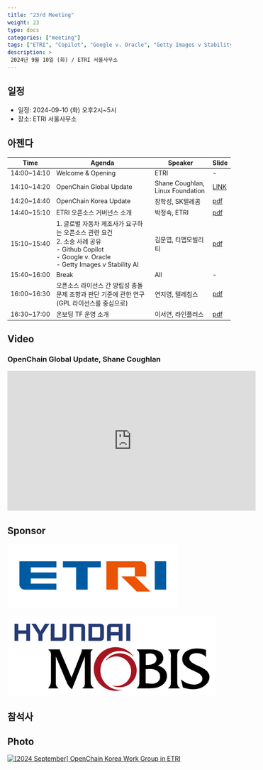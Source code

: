 ```yaml
---
title: "23rd Meeting"
weight: 23
type: docs
categories: ["meeting"]
tags: ["ETRI", "Copilot", "Google v. Oracle", "Getty Images v Stability AI", "GPL", "Compatibility"]
description: >
 2024년 9월 10일 (화) / ETRI 서울사무소
---
```


## 일정

* 일정: 2024-09-10 (화) 오후2시~5시
* 장소: ETRI 서울사무소

## 아젠다

| Time | Agenda           | Speaker | Slide |
|----|-----------------|------|------|
| 14:00~14:10 | Welcome & Opening | ETRI | - |
| 14:10~14:20 | OpenChain Global Update  | 	Shane Coughlan, Linux Foundation | [LINK](https://openchainproject.org/news/2024/09/09/openchain-korea-work-group-meeting-23-2024-09-10) |
| 14:20~14:40 | OpenChain Korea Update | 	장학성, SK텔레콤 | [pdf](./OpenChain_Korea_update_20240910.pdf) |
| 14:40~15:10 | ETRI 오픈소스 거버넌스 소개 | 박정숙, ETRI | [pdf](./[발표자료]%20ETRI%20오픈소스%20거버넌스%20소개-20240910-R2.pdf) |
| 15:10~15:40 | 1. 글로벌 자동차 제조사가 요구하는 오픈소스 관련 요건 <br> 2. 소송 사례 공유 <br> - Github Copilot <br> - Google v. Oracle <br> - Getty Images v Stability AI | 김문엽, 티맵모빌리티 | [pdf](./240910_Openchain%20발표%20자료_수정_0910_최종_공유버전_final.pdf) |
| 15:40~16:00 | Break  | All | -  |
| 16:00~16:30 | 오픈소스 라이선스 간 양립성 충돌 문제 조항과 판단 기준에 관한 연구(GPL 라이선스를 중심으로)  | 연지영, 텔레칩스 | [pdf](./OpenChain_양립성충돌_텔레칩스_연지영_0910.pdf) |
| 16:30~17:00 | 온보딩 TF 운영 소개 | 이서연, 라인플러스 |  [pdf](./240910-온보딩TF.pdf)  |


## Video 

### OpenChain Global Update, Shane Coughlan

<iframe width="560" height="315" src="https://www.youtube.com/embed/PbW4shzjKNk?si=kbRcYg4OqsCjtil-" title="YouTube video player" frameborder="0" allow="accelerometer; autoplay; clipboard-write; encrypted-media; gyroscope; picture-in-picture; web-share" referrerpolicy="strict-origin-when-cross-origin" allowfullscreen></iframe>


## Sponsor

![](etri.png)


![](mobis.png)



## 참석사 



## Photo

<a data-flickr-embed="true" href="https://www.flickr.com/photos/198570149@N05/albums/72177720320248483" title="[2024 September] OpenChain Korea Work Group in ETRI"><img src="https://live.staticflickr.com/65535/53986987363_97693d6340_c.jpg" width="800" height="600" alt="[2024 September] OpenChain Korea Work Group in ETRI"/></a><script async src="//embedr.flickr.com/assets/client-code.js" charset="utf-8"></script>